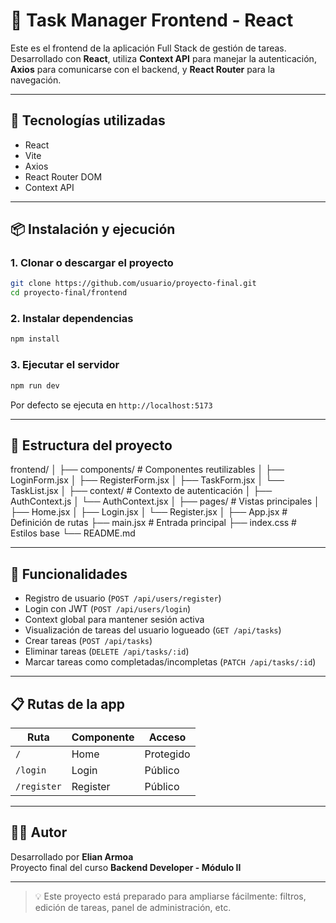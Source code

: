 
# 🧠 Task Manager Frontend - React

Este es el frontend de la aplicación Full Stack de gestión de tareas. Desarrollado con **React**, utiliza **Context API** para manejar la autenticación, **Axios** para comunicarse con el backend, y **React Router** para la navegación.

---

## 🚀 Tecnologías utilizadas

- React
- Vite
- Axios
- React Router DOM
- Context API

---

## 📦 Instalación y ejecución

### 1. Clonar o descargar el proyecto

```bash
git clone https://github.com/usuario/proyecto-final.git
cd proyecto-final/frontend
```

### 2. Instalar dependencias

```bash
npm install
```

### 3. Ejecutar el servidor

```bash
npm run dev
```

Por defecto se ejecuta en `http://localhost:5173`

---

## 📁 Estructura del proyecto

frontend/
│
├── components/         # Componentes reutilizables
│   ├── LoginForm.jsx
│   ├── RegisterForm.jsx
│   ├── TaskForm.jsx
│   └── TaskList.jsx
│
├── context/            # Contexto de autenticación
│   ├── AuthContext.js
│   └── AuthContext.jsx
│
├── pages/              # Vistas principales
│   ├── Home.jsx
│   ├── Login.jsx
│   └── Register.jsx
│
├── App.jsx             # Definición de rutas
├── main.jsx            # Entrada principal
├── index.css           # Estilos base
└── README.md

---

## 🧠 Funcionalidades

- Registro de usuario (`POST /api/users/register`)
- Login con JWT (`POST /api/users/login`)
- Context global para mantener sesión activa
- Visualización de tareas del usuario logueado (`GET /api/tasks`)
- Crear tareas (`POST /api/tasks`)
- Eliminar tareas (`DELETE /api/tasks/:id`)
- Marcar tareas como completadas/incompletas (`PATCH /api/tasks/:id`)

---

## 📋 Rutas de la app

| Ruta         | Componente    | Acceso        |
|--------------|---------------|---------------|
| `/`          | Home          | Protegido     |
| `/login`     | Login         | Público       |
| `/register`  | Register      | Público       |

---

## 👨‍💻 Autor

Desarrollado por **Elian Armoa**  
Proyecto final del curso **Backend Developer - Módulo II**

---

> 💡 Este proyecto está preparado para ampliarse fácilmente: filtros, edición de tareas, panel de administración, etc.
